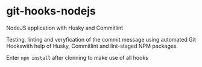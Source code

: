# git-hooks-nodejs
NodeJS application with Husky and Commitlint

Testing, linting and veryfication of the commit message using automated Git Hookswith help of Husky, Commitlint and lint-staged NPM packages 

Enter `npm install` after clonning to make use of all hooks
